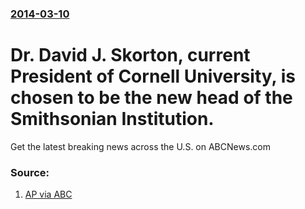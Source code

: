 ### [2014-03-10](/news/2014/03/10/index.md)

# Dr. David J. Skorton, current President of Cornell University, is chosen to be the new head of the Smithsonian Institution. 

Get the latest breaking news across the U.S. on ABCNews.com


### Source:

1. [AP via ABC](http://abcnews.go.com/US/wireStory/cornell-president-named-head-smithsonian-22848217)
